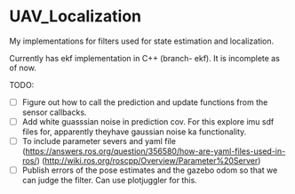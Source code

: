 # UAV_Localization
My implementations for filters used for state estimation and localization.

Currently has ekf implementation in C++ (branch- ekf). It is incomplete as of now. 

TODO:
- [ ] Figure out how to call the prediction and update functions from the sensor callbacks.
- [ ] Add white guasssian noise in prediction cov. For this explore imu sdf files for, apparently theyhave gaussian noise ka functionality.
- [ ] To include parameter severs and yaml file (https://answers.ros.org/question/356580/how-are-yaml-files-used-in-ros/) (http://wiki.ros.org/roscpp/Overview/Parameter%20Server)
- [ ] Publish errors of the pose estimates and the gazebo odom so that we can judge the filter. Can use plotjuggler for this.

